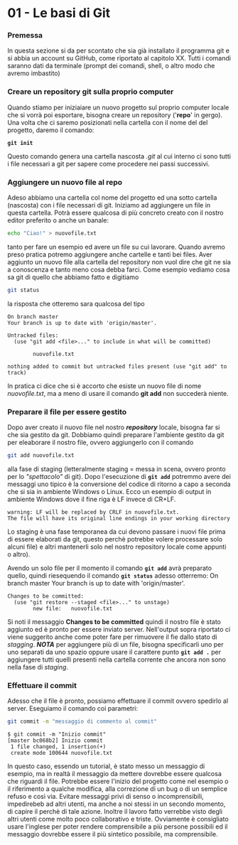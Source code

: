 # 01 - Le basi di Git

### Premessa
In questa sezione si da per scontato che sia già installato il programma git e si abbia un account su GitHub, come riportato al capitolo XX.
Tutti i comandi saranno dati da terminale (prompt dei comandi, shell, o altro modo che avremo imbastito)

### Creare un repository git sulla proprio computer

Quando stiamo per iniziaiare un nuovo progetto sul proprio computer locale che si vorrà poi esportare, bisogna creare un repository ('**repo**' in gergo).
Una volta che ci saremo posizionati nella cartella con il nome del del progetto, daremo il comando:

**`git init`**

Questo comando genera una cartella nascosta *.git* al cui interno ci sono tutti i file necessari a git per sapere come procedere nei passi successivi.

### Aggiungere un nuovo file al repo

Adeso abbiamo una cartella col nome del progetto ed una sotto cartella (nascosta) con i file necessari di git.
Iniziamo ad aggiungere un file in questa cartella.
Potrà essere qualcosa di più concreto creato con il nostro editor preferito o anche un banale:
```bash
echo "Ciao!" > nuovofile.txt
```
tanto per fare un esempio ed avere un file su cui lavorare.
Quando avremo preso pratica potremo aggiungere anche cartelle e tanti bei files.
Aver aggiunto un nuovo file alla cartella del repository non vuol dire che git ne sia a conoscenza e tanto meno cosa debba farci.
Come esempio vediamo cosa sa git di quello che abbiamo fatto e digitiamo
```bash
git status
```
la risposta che otteremo sara qualcosa del tipo

```console
On branch master
Your branch is up to date with 'origin/master'.

Untracked files:
  (use "git add <file>..." to include in what will be committed)

        nuovofile.txt

nothing added to commit but untracked files present (use "git add" to track)
```

In pratica ci dice che si è accorto che esiste un nuovo file di nome *nuovofile.txt*, ma a meno di usare il comando **git add** non succederà niente.

### Preparare il file per essere gestito

Dopo aver creato il nuovo file nel nostro ***repository*** locale, bisogna far si che sia gestito da git.
Dobbiamo quindi preparare l'ambiente gestito da git per eleaborare il nostro file, ovvero aggiungerlo con il comando 
```bash
git add nuovofile.txt
```
alla fase di staging (letteralmente staging = messa in scena, ovvero pronto per lo *"spettacolo"* di git).
Dopo l'esecuzione di **`git add`** potremmo avere dei messaggi uno tipico è la conversione del codice di ritorno a capo a seconda che si sia in ambiente Windows o Linux. Ecco un esempio di output in ambiente Windows dove il fine riga è LF invece di CR+LF.
```console
warning: LF will be replaced by CRLF in nuovofile.txt.
The file will have its original line endings in your working directory
```
Lo staging è una fase temporanea da cui devono passare i nuovi file prima di essere elaborati da git, questo perchè potrebbe volere processare solo alcuni file) e altri mantenerli solo nel nostro repository locale come appunti o altro).

Avendo un solo file per il momento il comando **`git add`** avrà preparato quello, quindi riesequendo il comando **`git status`** adesso otterremo:
On branch master
Your branch is up to date with 'origin/master'.
```console
Changes to be committed:
  (use "git restore --staged <file>..." to unstage)
        new file:   nuovofile.txt
```
Si noti il messaggio **Changes to be committed** quindi il nostro file è stato aggiunto ed è pronto per essere inviato server.
Nell'output sopra riportato ci viene suggerito anche come poter fare per rimuovere il fie dallo stato di *stagging*.
***NOTA*** per aggiungere più di un file, bisogna specificarli uno per uno separati da uno spazio oppure usare il carattere punto **`git add .`** per aggiungere tutti quelli presenti nella cartella corrente che ancora non sono nella fase di *staging*.

### Effettuare il commit

Adesso che il file è pronto, possiamo effettuare il commit ovvero spedirlo al server.
Eseguiamo il comando coi parametri:
```bash
git commit -m "messaggio di commento al commit"
```
```console
$ git commit -m "Inizio commit"
[master bc068b2] Inizio commit
 1 file changed, 1 insertion(+)
 create mode 100644 nuovofile.txt
```
In questo caso, essendo un tutorial, è stato messo un messaggio di esempio, ma in realtà il messaggio da mettere dovrebbe essere qualcosa che riguardi il file. 
Potrebbe essere l'inizio del progetto come nel esempio o il riferimento a qualche modifica, alla correzione di un bug o di un semplice refuso e così via.
Evitare messaggi privi di senso o incomprensibili, impedirebeb ad altri utenti, ma anche a noi stessi in un secondo momento, di capire il perchè di tale azione.
Inoltre il lavoro fatto verrebbe visto degli altri utenti come molto poco collaborativo e triste.
Ovviamente è consigliato usare l'inglese per poter rendere comprensibile a più persone possibili ed il messaggio dovrebbe essere il più sintetico possibile, ma comprensibile.
